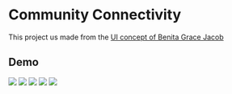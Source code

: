 # Community Connectivity

This project us made from the <a href="https://www.linkedin.com/posts/benitagracejacob_adobexd-uidesign-appdesign-activity-6690856142169628672-Rp3E"> UI concept of Benita Grace Jacob</a>

## Demo
  ![](https://github.com/harsh2201/Community-Connectivity/blob/master/screenshots/Screenshot_1595244391.png)
  ![](https://github.com/harsh2201/Community-Connectivity/blob/master/screenshots/Screenshot_1595244425.png)
  ![](https://github.com/harsh2201/Community-Connectivity/blob/master/screenshots/Screenshot_1595244430.png)
  ![](https://github.com/harsh2201/Community-Connectivity/blob/master/screenshots/Screenshot_1595244435.png)
  ![](https://github.com/harsh2201/Community-Connectivity/blob/master/screenshots/Screenshot_1595244455.png)
